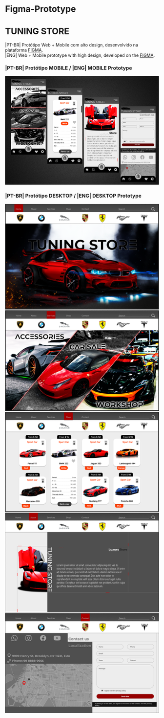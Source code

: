# Figma-Prototype
<H1>TUNING STORE</H1>

|PT-BR| Protótipo Web + Mobile com alto design, desenvolvido na plataforma 
[FIGMA](https://www.figma.com/file/ES7yJW71cA0AGhFZYa5tkb/TUNING-STORE?node-id=4%3A5&t=VY9dtoXQEFuGR61E-0).         <br>
|ENG| Web + Mobile prototype with high design, developed on the 
[FIGMA](https://www.figma.com/file/ES7yJW71cA0AGhFZYa5tkb/TUNING-STORE?node-id=4%3A5&t=VY9dtoXQEFuGR61E-0).


<h3>|PT-BR| Protótipo MOBILE / |ENG| MOBILE Prototype</h3>
<img src="https://github.com/leonardolauriquer/Figma-Prototype/blob/main/imgGit/01.png?raw=true">

<h3>|PT-BR| Protótipo DESKTOP / |ENG| DESKTOP Prototype </h3>
<img src="https://github.com/leonardolauriquer/Figma-Prototype/blob/main/imgGit/02.png?raw=true">
<img src="https://github.com/leonardolauriquer/Figma-Prototype/blob/main/imgGit/03.png?raw=true">
<img src="https://github.com/leonardolauriquer/Figma-Prototype/blob/main/imgGit/04.png?raw=true">
<img src="https://github.com/leonardolauriquer/Figma-Prototype/blob/main/imgGit/05.png?raw=true">
<img src="https://github.com/leonardolauriquer/Figma-Prototype/blob/main/imgGit/06.png?raw=true">

